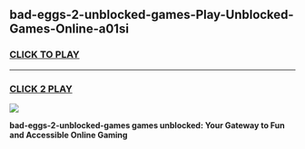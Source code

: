 
## bad-eggs-2-unblocked-games-Play-Unblocked-Games-Online-a01si
<h3>
<a href="https://premium76.site?title=bad-eggs-2-unblocked-games&ref=25A">CLICK TO PLAY</a></h3>
<hr>

<h3>
<a href="https://premium76.site?title=bad-eggs-2-unblocked-games&ref=25A">CLICK 2 PLAY</a>
  
</h3>

<a href="https://premium76.site?title=bad-eggs-2-unblocked-games&ref=25A"><img src="https://clearcache.store/games.png"></a>


**bad-eggs-2-unblocked-games games unblocked: Your Gateway to Fun and Accessible Online Gaming**

